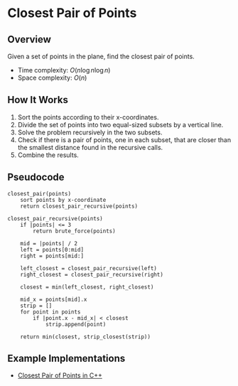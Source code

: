 # Closest Pair of Points

## Overview

Given a set of points in the plane, find the closest pair of points.

- Time complexity: $O(n \log n \log n)$
- Space complexity: $O(n)$

## How It Works

1. Sort the points according to their x-coordinates.
2. Divide the set of points into two equal-sized subsets by a vertical line.
3. Solve the problem recursively in the two subsets.
4. Check if there is a pair of points, one in each subset, that are closer than the smallest distance found in the recursive calls.
5. Combine the results.

## Pseudocode
```plaintext
closest_pair(points)
    sort points by x-coordinate
    return closest_pair_recursive(points)

closest_pair_recursive(points)
    if |points| <= 3
        return brute_force(points)
    
    mid = |points| / 2
    left = points[0:mid]
    right = points[mid:]
    
    left_closest = closest_pair_recursive(left)
    right_closest = closest_pair_recursive(right)
    
    closest = min(left_closest, right_closest)
    
    mid_x = points[mid].x
    strip = []
    for point in points
        if |point.x - mid_x| < closest
            strip.append(point)
    
    return min(closest, strip_closest(strip))
```

## Example Implementations

- [Closest Pair of Points in C++](./closest_pair.cpp)